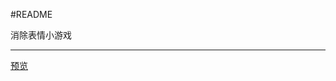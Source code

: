 ﻿#README

消除表情小游戏




---

[预览][1]







  [1]: https://helloforrestworld.github.io/javascriptLab/消除表情小游戏/index.html